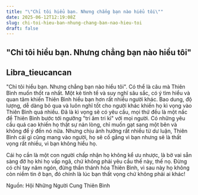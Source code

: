 ```yaml
---
title: "\"Chỉ tôi hiểu bạn. Nhưng chẳng bạn nào hiểu tôi\""
date: 2025-06-12T12:19:08Z
slug: chi-toi-hieu-ban-nhung-chang-ban-nao-hieu-toi
draft: false
---
```


## "Chỉ tôi hiểu bạn. Nhưng chẳng bạn nào hiểu tôi"

## Libra_tieucancan

"Chỉ tôi hiểu bạn. Nhưng chẳng bạn nào hiểu tôi". Có thể là câu mà Thiên Bình muốn thốt ra nhất. Một kẻ tinh tế và suy nghĩ sâu sắc, có ý tìm hiểu và quan tâm khiến Thiên Bình hiểu bạn hơn rất nhiều người khác. Bao dung, độ lượng, dễ dàng bỏ qua và luôn nghĩ tốt cho người khác khiến họ kì vọng vào Thiên Bình quá nhiều. Đã là kì vọng sẽ có yêu cầu, mọi thứ đều là một nấc để Thiên Bình bước tới ngưỡng "tri âm tri kỉ" với mọi người. Có những yêu cầu quá cao khiến họ thật sự nản lòng, chỉ muốn gạt sang một bên và không để ý đến nó nữa. Nhưng chịu ảnh hưởng rất nhiều từ dư luận, Thiên Bình cái gì cũng mang vào người, họ sẽ cố gắng vì bạn nhưng sẽ là thất vọng rất nhiều, vì bạn không hiểu họ.
 
Cái họ cần là một con người chấp nhận họ không kể ưu nhược, là bờ vai sẵn sàng đỡ họ khi họ vấp ngã, chứ không phải yêu cầu thế này, thế nọ. Đừng có chỉ tay năm ngón, đừng thần thánh hóa Thiên Bình, vì sau này họ không còn niềm tin ở bạn, đó chính là lúc bạn thất vọng chứ không phải ai khác!
 
Nguồn: Hội Những Người Cung Thiên Bình